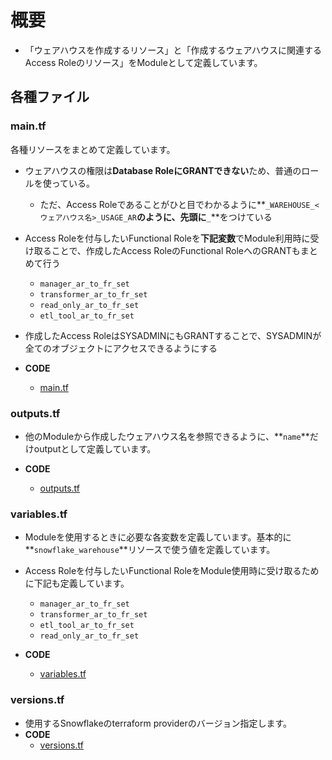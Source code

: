 # 概要

- 「ウェアハウスを作成するリソース」と「作成するウェアハウスに関連するAccess Roleのリソース」をModuleとして定義しています。

## 各種ファイル

### main.tf

各種リソースをまとめて定義しています。

- ウェアハウスの権限は**Database RoleにGRANTできない**ため、普通のロールを使っている。
  - ただ、Access Roleであることがひと目でわかるように**`_WAREHOUSE_<ウェアハウス名>_USAGE_AR`**のように、先頭に**`_`**をつけている
- Access Roleを付与したいFunctional Roleを**下記変数**でModule利用時に受け取ることで、作成したAccess RoleのFunctional RoleへのGRANTもまとめて行う
  - `manager_ar_to_fr_set`
  - `transformer_ar_to_fr_set`
  - `read_only_ar_to_fr_set`
  - `etl_tool_ar_to_fr_set`
- 作成したAccess RoleはSYSADMINにもGRANTすることで、SYSADMINが全てのオブジェクトにアクセスできるようにする

- **CODE**
  - [main.tf](../../../terraform/snowflake/modules/access_role_and_warehouse/main.tf)

### **outputs.tf**

- 他のModuleから作成したウェアハウス名を参照できるように、**`name`**だけoutputとして定義しています。

- **CODE**
  - [outputs.tf](../../../terraform/snowflake/modules/access_role_and_warehouse/outputs.tf)

### **variables.tf**

- Moduleを使用するときに必要な各変数を定義しています。基本的に**`snowflake_warehouse`**リソースで使う値を定義しています。
- Access Roleを付与したいFunctional RoleをModule使用時に受け取るために下記も定義しています。
  - `manager_ar_to_fr_set`
  - `transformer_ar_to_fr_set`
  - `etl_tool_ar_to_fr_set`
  - `read_only_ar_to_fr_set`

- **CODE**
  - [variables.tf](../../../terraform/snowflake/modules/access_role_and_warehouse/variables.tf)

### **versions.tf**

- 使用するSnowflakeのterraform providerのバージョン指定します。
- **CODE**
  - [versions.tf](../../../terraform/snowflake/modules/access_role_and_warehouse/versions.tf)
